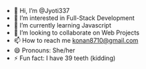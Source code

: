 - 👋 Hi, I’m @Jyoti337
- 👀 I’m interested in Full-Stack Development
- 🌱 I’m currently learning Javascript
- 💞️ I’m looking to collaborate on Web Projects
- 📫 How to reach me konan8710@gmail.com
- 😄 Pronouns: She/her
- ⚡ Fun fact: I have 39 teeth (kidding)

<!---
Jyoti337/Jyoti337 is a ✨ special ✨ repository because its `README.md` (this file) appears on your GitHub profile.
You can click the Preview link to take a look at your changes.
--->
